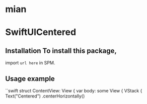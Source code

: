# mian
# SwiftUICentered
## Installation To install this package,
import `url here` in SPM. 
## Usage example
``swift struct ContentView: 
View { var body: some View { VStack { Text("Centered")
.centerHorizontally()
